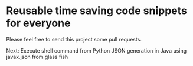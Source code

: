 # Reusable time saving code snippets for everyone
Please feel free to send this project some pull requests. 

Next:
Execute shell command from Python
JSON generation in Java using javax.json from glass fish
